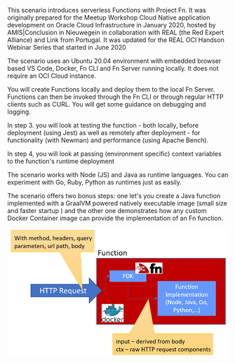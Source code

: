 This scenario introduces serverless Functions with Project Fn. It was originally prepared for the Meetup Workshop Cloud Native application development on Oracle Cloud Infrastructure in January 2020, hosted by AMIS|Conclusion in Nieuwegein in collaboration with REAL (the Red Expert Alliance) and Link from Portugal. It was updated for the REAL OCI Handson Webinar Series that started in June 2020

The scenario uses an Ubuntu 20.04 environment with embedded browser based VS Code, Docker, Fn CLI and Fn Server running locally. It does not require an OCI Cloud instance.

You will create Functions locally and deploy them to the local Fn Server. Functions can then be invoked through the Fn CLI or through regular HTTP clients such as CURL. You will get some guidance on debugging and logging.

In step 3. you will look at testing the function - both locally, before deployment (using Jest) as well as remotely after deployment - for functionality (with Newman) and performance (using Apache Bench).

In step 4, you will look at passing (environment specific) context variables to the function's runtime deployment

The scenario works with Node (JS) and Java as runtime languages. You can experiment with Go, Ruby, Python as runtimes just as easily.

The scenario offers two bonus steps: one let's you create a Java function implemented with a GraalVM powered natively executable image (small size and faster startup ) and the other one demonstrates how any custom Docker Container image can provide the implementation of an Fn function.   

![Overview of Function running on Fn](./assets/fn-overview.jpg)
